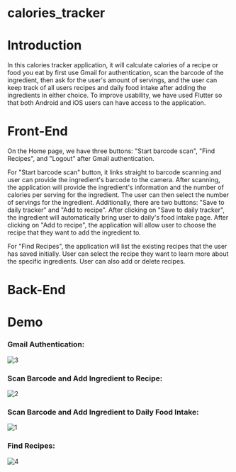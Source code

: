 # calories_tracker

# Introduction
In this calories tracker application, it will calculate calories of a recipe or food you eat by first use Gmail for authentication, scan the barcode of the ingredient, then ask for the user's amount of servings, and the user can keep track of all users recipes and daily food intake after adding the ingredients in either choice. To improve usability, we have used Flutter so that both Android and iOS users can have access to the application. 

# Front-End
On the Home page, we have three buttons: "Start barcode scan", "Find Recipes", and "Logout" after Gmail authentication. 

For "Start barcode scan" button, it links straight to barcode scanning and user can provide the ingredient's barcode to the camera. After scanning, the application will provide the ingredient's information and the number of calories per serving for the ingredient. The user can then select the number of servings for the ingredient. Additionally, there are two buttons: "Save to daily tracker" and "Add to recipe". After clicking on "Save to daily tracker", the ingredient will automatically bring user to daily's food intake page. After clicking on "Add to recipe", the application will allow user to choose the recipe that they want to add the ingredient to.

For "Find Recipes", the application will list the existing recipes that the user has saved initially. User can select the recipe they want to learn more about the specific ingredients. User can also add or delete recipes. 

# Back-End

# Demo

### Gmail Authentication:
![3](https://user-images.githubusercontent.com/66945628/133844993-59b03c67-7fd6-41d7-b4b9-3e4efb4286c2.gif)

### Scan Barcode and Add Ingredient to Recipe:
![2](https://user-images.githubusercontent.com/66945628/133844291-bc8dc281-5000-4444-ad22-f8c3429f2412.gif)

### Scan Barcode and Add Ingredient to Daily Food Intake:
![1](https://user-images.githubusercontent.com/66945628/133844294-445e791a-5a35-4104-b08e-777a3a8d3e51.gif)

### Find Recipes:
![4](https://user-images.githubusercontent.com/66945628/133844991-29a39abb-baf9-4158-8c65-0743c489044c.gif)
